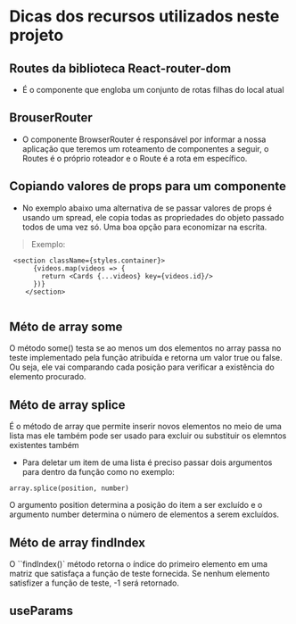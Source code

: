 # Dicas dos recursos utilizados neste projeto

## Routes da biblioteca React-router-dom

- É o componente que engloba um conjunto de rotas filhas do local atual 

## BrouserRouter

- O componente BrowserRouter é responsável por informar a nossa aplicação que teremos um roteamento de componentes a seguir, o Routes é o próprio roteador e o Route é a rota em específico.

## Copiando valores de props para um componente

- No exemplo abaixo uma alternativa de se passar valores de props é usando um spread, ele copia todas as propriedades do objeto passado todos de uma vez só. Uma boa opção para economizar na escrita.

> Exemplo:

```
 <section className={styles.container}>
      {videos.map(videos => {
        return <Cards {...videos} key={videos.id}/>
      })}
    </section>
    
```

## Méto de array some

O método some() testa se ao menos um dos elementos no array passa no teste implementado pela função atribuída e retorna um valor true ou false. Ou seja, ele vai comparando cada posição para verificar a existência do elemento procurado.

## Méto de array splice

É o método de array que permite  inserir novos elementos no meio de uma lista mas ele também  pode ser usado para excluir ou substituir os elemntos existentes  também 
- Para deletar um item de uma lista é preciso passar dois argumentos para dentro da função como no exemplo:

```
array.splice(position, number)
```
O argumento position determina a posição do  item a ser excluído e o argumento number determina o número de elementos a serem excluídos.

## Méto de array findIndex

O ``findIndex()` método retorna o índice do primeiro elemento em uma matriz que satisfaça a função de teste fornecida. Se nenhum elemento satisfizer a função de teste, -1 será retornado.

## useParams



